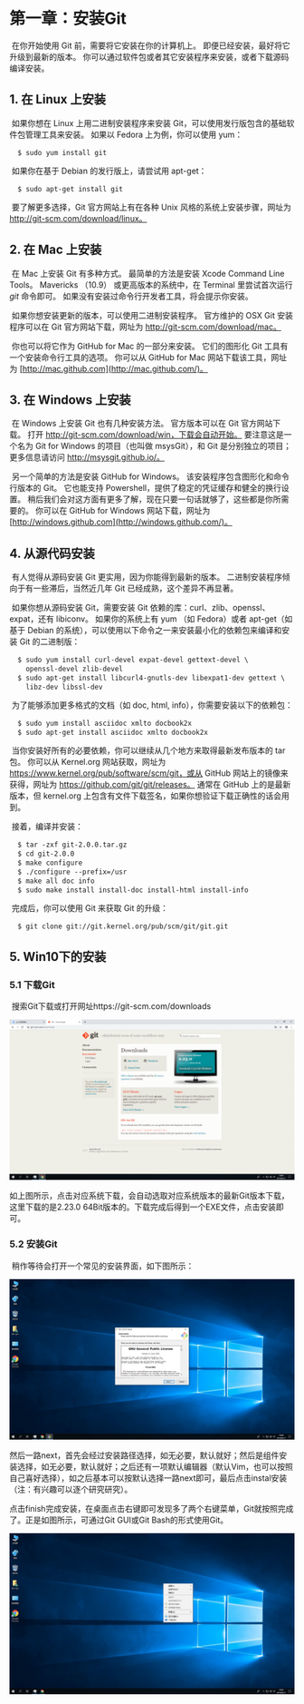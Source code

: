 # 第一章：安装Git

​		在你开始使用 Git 前，需要将它安装在你的计算机上。 即便已经安装，最好将它升级到最新的版本。 你可以通过软件包或者其它安装程序来安装，或者下载源码编译安装。

## 1. 在 Linux 上安装

​		如果你想在 Linux 上用二进制安装程序来安装 Git，可以使用发行版包含的基础软件包管理工具来安装。 如果以 Fedora 上为例，你可以使用 yum：

```console
  $ sudo yum install git
```

​		如果你在基于 Debian 的发行版上，请尝试用 apt-get：

```console
  $ sudo apt-get install git
```

​		要了解更多选择，Git 官方网站上有在各种 Unix 风格的系统上安装步骤，网址为 http://git-scm.com/download/linux。

## 2. 在 Mac 上安装

​		在 Mac 上安装 Git 有多种方式。 最简单的方法是安装 Xcode Command Line Tools。 Mavericks （10.9） 或更高版本的系统中，在 Terminal 里尝试首次运行 *git* 命令即可。 如果没有安装过命令行开发者工具，将会提示你安装。

​		如果你想安装更新的版本，可以使用二进制安装程序。 官方维护的 OSX Git 安装程序可以在 Git 官方网站下载，网址为 http://git-scm.com/download/mac。

​		你也可以将它作为 GitHub for Mac 的一部分来安装。 它们的图形化 Git 工具有一个安装命令行工具的选项。 你可以从 GitHub for Mac 网站下载该工具，网址为 [http://mac.github.com](http://mac.github.com/)。

## 3. 在 Windows 上安装

​		在 Windows 上安装 Git 也有几种安装方法。 官方版本可以在 Git 官方网站下载。 打开 http://git-scm.com/download/win，下载会自动开始。 要注意这是一个名为 Git for Windows 的项目（也叫做 msysGit），和 Git 是分别独立的项目；更多信息请访问 http://msysgit.github.io/。

​		另一个简单的方法是安装 GitHub for Windows。 该安装程序包含图形化和命令行版本的 Git。 它也能支持 Powershell，提供了稳定的凭证缓存和健全的换行设置。 稍后我们会对这方面有更多了解，现在只要一句话就够了，这些都是你所需要的。 你可以在 GitHub for Windows 网站下载，网址为 [http://windows.github.com](http://windows.github.com/)。

## 4. 从源代码安装

​		有人觉得从源码安装 Git 更实用，因为你能得到最新的版本。 二进制安装程序倾向于有一些滞后，当然近几年 Git 已经成熟，这个差异不再显著。

​		如果你想从源码安装 Git，需要安装 Git 依赖的库：curl、zlib、openssl、expat，还有 libiconv。 如果你的系统上有 yum （如 Fedora）或者 apt-get（如基于 Debian 的系统），可以使用以下命令之一来安装最小化的依赖包来编译和安装 Git 的二进制版：

```console
  $ sudo yum install curl-devel expat-devel gettext-devel \
    openssl-devel zlib-devel
  $ sudo apt-get install libcurl4-gnutls-dev libexpat1-dev gettext \
    libz-dev libssl-dev
```

​		为了能够添加更多格式的文档（如 doc, html, info），你需要安装以下的依赖包：

```console
  $ sudo yum install asciidoc xmlto docbook2x
  $ sudo apt-get install asciidoc xmlto docbook2x
```

​		当你安装好所有的必要依赖，你可以继续从几个地方来取得最新发布版本的 tar 包。 你可以从 Kernel.org 网站获取，网址为 https://www.kernel.org/pub/software/scm/git，或从 GitHub 网站上的镜像来获得，网址为 https://github.com/git/git/releases。 通常在 GitHub 上的是最新版本，但 kernel.org 上包含有文件下载签名，如果你想验证下载正确性的话会用到。

​		接着，编译并安装：

```console
  $ tar -zxf git-2.0.0.tar.gz
  $ cd git-2.0.0
  $ make configure
  $ ./configure --prefix=/usr
  $ make all doc info
  $ sudo make install install-doc install-html install-info
```

​		完成后，你可以使用 Git 来获取 Git 的升级：

```console
  $ git clone git://git.kernel.org/pub/scm/git/git.git
```

## 5. Win10下的安装

### 5.1 下载Git

​		搜索Git下载或打开网址https://git-scm.com/downloads

![下载页面](..\images\Git\download_page.png)

​		如上图所示，点击对应系统下载，会自动选取对应系统版本的最新Git版本下载，这里下载的是2.23.0 64Bit版本的。下载完成后得到一个EXE文件，点击安装即可。

### 5.2 安装Git

​		稍作等待会打开一个常见的安装界面，如下图所示：

![安装页面](..\images\Git\set_up.png)

​		然后一路next，首先会经过安装路径选择，如无必要，默认就好；然后是组件安装选择，如无必要，默认就好；之后还有一项默认编辑器（默认Vim，也可以按照自己喜好选择），如之后基本可以按默认选择一路next即可，最后点击instal安装（注：有兴趣可以逐个研究研究）。

​		点击finish完成安装，在桌面点击右键即可发现多了两个右键菜单，Git就按照完成了。正是如图所示，可通过Git GUI或Git Bash的形式使用Git。

![右键菜单](..\images\Git\git_right.png)